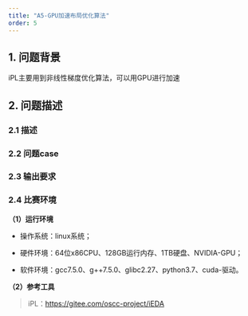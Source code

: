 ```yaml
---
title: "A5-GPU加速布局优化算法"
order: 5
---
```


## 1. 问题背景

iPL主要用到非线性梯度优化算法，可以用GPU进行加速

## 2. 问题描述

### 2.1 描述



### 2.2 问题case



### 2.3 输出要求



### 2.4 比赛环境

**（1）运行环境**

* 操作系统：linux系统；
* 硬件环境：64位x86CPU、128GB运行内存、1TB硬盘、NVIDIA-GPU；

* 软件环境：gcc7.5.0、g++7.5.0、glibc2.27、python3.7、cuda-驱动。

**（2）参考工具**

> iPL：https://gitee.com/oscc-project/iEDA

